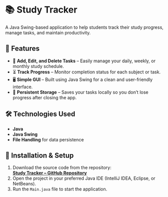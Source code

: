 # 📚 Study Tracker

A Java Swing-based application to help students track their study progress, manage tasks, and maintain productivity.

## 🚀 Features
- 📅 **Add, Edit, and Delete Tasks** – Easily manage your daily, weekly, or monthly study schedule.
- ⏳ **Track Progress** – Monitor completion status for each subject or task.
- 🖥 **Simple GUI** – Built using Java Swing for a clean and user-friendly interface.
- 💾 **Persistent Storage** – Saves your tasks locally so you don’t lose progress after closing the app.

## 🛠 Technologies Used
- **Java**
- **Java Swing**
- **File Handling** for data persistence


## 📂 Installation & Setup
1. Download the source code from the repository:  
   **[Study Tracker – GitHub Repository](https://github.com/Varadmuley33/Study_Tracker)**
2. Open the project in your preferred Java IDE (IntelliJ IDEA, Eclipse, or NetBeans).
3. Run the `Main.java` file to start the application.
